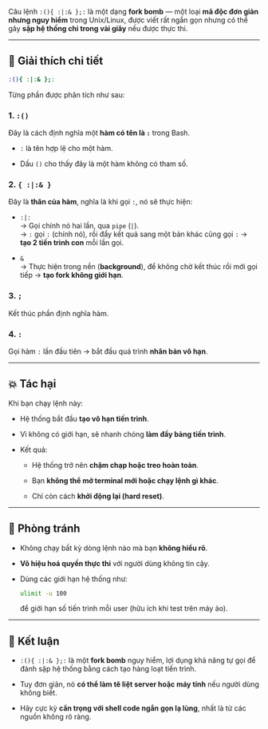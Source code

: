 Câu lệnh `:(){ :|:& };:` là một dạng **fork bomb** — một loại **mã độc đơn giản nhưng nguy hiểm** trong Unix/Linux, được viết rất ngắn gọn nhưng có thể gây **sập hệ thống chỉ trong vài giây** nếu được thực thi.

---

## 🧨 Giải thích chi tiết

```bash
:(){ :|:& };:
```

Từng phần được phân tích như sau:

### 1. `:()`

Đây là cách định nghĩa một **hàm có tên là `:`** trong Bash.

- `:` là tên hợp lệ cho một hàm.
    
- Dấu `()` cho thấy đây là một hàm không có tham số.
    

### 2. `{ :|:& }`

Đây là **thân của hàm**, nghĩa là khi gọi `:`, nó sẽ thực hiện:

- `:|:`  
    → Gọi chính nó hai lần, qua `pipe` (`|`).  
    → `:` gọi `:` (chính nó), rồi đẩy kết quả sang một bản khác cũng gọi `:` → **tạo 2 tiến trình con** mỗi lần gọi.
    
- `&`  
    → Thực hiện trong nền (**background**), để không chờ kết thúc rồi mới gọi tiếp → **tạo fork không giới hạn**.
    

### 3. `;`

Kết thúc phần định nghĩa hàm.

### 4. `:`

Gọi hàm `:` lần đầu tiên → bắt đầu quá trình **nhân bản vô hạn**.

---

## 💥 Tác hại

Khi bạn chạy lệnh này:

- Hệ thống bắt đầu **tạo vô hạn tiến trình**.
    
- Vì không có giới hạn, sẽ nhanh chóng **làm đầy bảng tiến trình**.
    
- Kết quả:
    
    - Hệ thống trở nên **chậm chạp hoặc treo hoàn toàn**.
        
    - Bạn **không thể mở terminal mới hoặc chạy lệnh gì khác**.
        
    - Chỉ còn cách **khởi động lại (hard reset)**.
        

---

## 🔐 Phòng tránh

- Không chạy bất kỳ dòng lệnh nào mà bạn **không hiểu rõ**.
    
- **Vô hiệu hoá quyền thực thi** với người dùng không tin cậy.
    
- Dùng các giới hạn hệ thống như:
    
    ```bash
    ulimit -u 100
    ```
    
    để giới hạn số tiến trình mỗi user (hữu ích khi test trên máy ảo).
    

---

## 📌 Kết luận

- `:(){ :|:& };:` là một **fork bomb** nguy hiểm, lợi dụng khả năng tự gọi để đánh sập hệ thống bằng cách tạo hàng loạt tiến trình.
    
- Tuy đơn giản, nó **có thể làm tê liệt server hoặc máy tính** nếu người dùng không biết.
    
- Hãy cực kỳ **cẩn trọng với shell code ngắn gọn lạ lùng**, nhất là từ các nguồn không rõ ràng.
    
